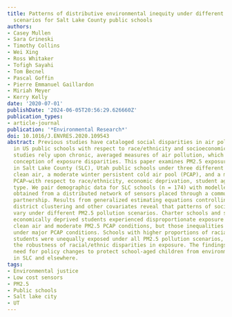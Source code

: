 ```yaml
---
title: Patterns of distributive environmental inequity under different PM2.5 air pollution
  scenarios for Salt Lake County public schools
authors:
- Casey Mullen
- Sara Grineski
- Timothy Collins
- Wei Xing
- Ross Whitaker
- Tofigh Sayahi
- Tom Becnel
- Pascal Goffin
- Pierre Emmanuel Gaillardon
- Miriah Meyer
- Kerry Kelly
date: '2020-07-01'
publishDate: '2024-06-05T20:56:29.626660Z'
publication_types:
- article-journal
publication: '*Environmental Research*'
doi: 10.1016/J.ENVRES.2020.109543
abstract: Previous studies have cataloged social disparities in air pollution exposure
  in US public schools with respect to race/ethnicity and socioeconomic status. These
  studies rely upon chronic, averaged measures of air pollution, which fosters a static
  conception of exposure disparities. This paper examines PM2.5 exposure disparities
  in Salt Lake County (SLC), Utah public schools under three different PM2.5 scenarios—relatively
  clean air, a moderate winter persistent cold air pool (PCAP), and a major winter
  PCAP—with respect to race/ethnicity, economic deprivation, student age, and school
  type. We pair demographic data for SLC schools (n = 174) with modelled PM2.5 values,
  obtained from a distributed network of sensors placed through a community-university
  partnership. Results from generalized estimating equations controlling for school
  district clustering and other covariates reveal that patterns of social inequality
  vary under different PM2.5 pollution scenarios. Charter schools and schools serving
  economically deprived students experienced disproportionate exposure during relatively
  clean air and moderate PM2.5 PCAP conditions, but those inequalities attenuated
  under major PCAP conditions. Schools with higher proportions of racial/ethnic minority
  students were unequally exposed under all PM2.5 pollution scenarios, reflecting
  the robustness of racial/ethnic disparities in exposure. The findings speak to the
  need for policy changes to protect school-aged children from environmental harm
  in SLC and elsewhere.
tags:
- Environmental justice
- Low cost sensors
- PM2.5
- Public schools
- Salt lake city
- UT
---
```

